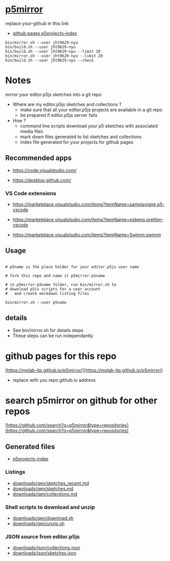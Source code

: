# [p5mirror](https://github.com/jht9629-nyu/p5mirror-jht9629-nyu)

replace your-github in this link

- [github pages p5projects-index](https://jht9629-nyu.github.io/p5mirror-jht9629-nyu/p5projects-index.html)

```
bin/mirror.sh --user jht9629-nyu
bin/build.sh --user jht9629-nyu
bin/build.sh --user jht9629-nyu --limit 20
bin/mirror.sh --user jht9629-nyu --limit 20
bin/build.sh --user jht9629-nyu --check

```

# Notes

mirror your editor.p5js sketches into a git repo

- Where are my editor.p5js sketches and collections ?
  - make sure that all your editor.p5js projects are available in a git repo
  - be prepared if editor.p5js server fails
- How ?
  - command line scripts download your p5 sketches with associated media files
  - mark down files generated to list sketches and collections
  - index file generated for your projects for github pages

## Recommended apps

- https://code.visualstudio.com/

- https://desktop.github.com/

### VS Code extensions

- https://marketplace.visualstudio.com/items?itemName=samplavigne.p5-vscode

- https://marketplace.visualstudio.com/items?itemName=esbenp.prettier-vscode

- https://marketplace.visualstudio.com/items?itemName=Swimm.swimm

## Usage

```

# p5name is the place holder for your editor.p5js user name

# fork this repo and name it p5mirror-p5name

# in p5mirror-p5name folder, run bin/mirror.sh to
# download p5js scripts for a user account
#   and create markdown listing files

bin/mirror.sh --user p5name

```

## details

- See bin/mirror.sh for details steps
- These steps can be run independantly

# github pages for this repo

[https://molab-itp.github.io/p5mirror/](https://molab-itp.github.io/p5mirror/)

- replace with you repo github.io address

# search p5mirror on github for other repos

[https://github.com/search?q=p5mirror&type=repositories](https://github.com/search?q=p5mirror&type=repositories)

## Generated files

- [p5projects-index](./p5projects-index.md)

### Listings

- [downloads/gen/sketches_recent.md](./downloads/gen/sketches_recent.md)
- [downloads/gen/sketches.md](./downloads/gen/sketches.md)
- [downloads/gen/collections.md](./downloads/gen/collections.md)

### Shell scripts to download and unzip

- [downloads/gen/download.sh](./downloads/gen/download.sh)
- [downloads/gen/unzip.sh](./downloads/gen/unzip.sh)

### JSON source from editor.p5js

- [downloads/json/collections.json](./downloads/json/collections.json)
- [downloads/json/sketches.json](./downloads/json/sketches.json)
